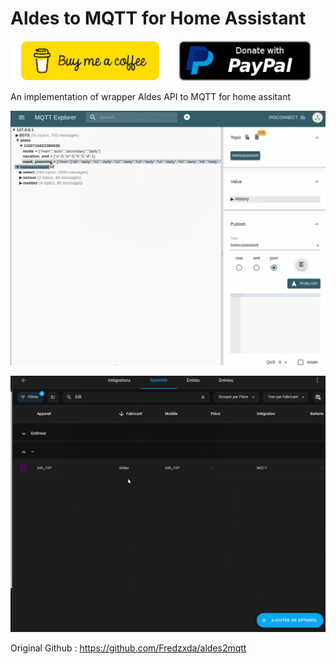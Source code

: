# Aldes to MQTT for Home Assistant

[!["Buy Me A Coffee"](https://raw.githubusercontent.com/Smeagolworms4/donate-assets/master/coffee.png)](https://www.buymeacoffee.com/smeagolworms4)
[!["Buy Me A Coffee"](https://raw.githubusercontent.com/Smeagolworms4/donate-assets/master/paypal.png)](https://www.paypal.com/donate/?business=SURRPGEXF4YVU&no_recurring=0&item_name=Hello%2C+I%27m+SmeagolWorms4.+For+my+open+source+projects.%0AThanks+you+very+mutch+%21%21%21&currency_code=EUR)

An implementation of wrapper Aldes API to MQTT for home assitant

![MQTT](https://raw.githubusercontent.com/Fredzxda/addon-repository/master/aldes2mqtt/MQTT.gif)

![HA](https://raw.githubusercontent.com/Fredzxda/addon-repository/master/aldes2mqtt/HA.gif)

Original Github : https://github.com/Fredzxda/aldes2mqtt
